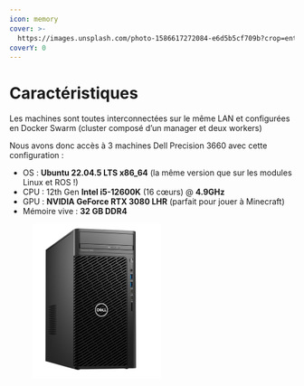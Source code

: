 ```yaml
---
icon: memory
cover: >-
  https://images.unsplash.com/photo-1586617272084-e6d5b5cf709b?crop=entropy&cs=srgb&fm=jpg&ixid=M3wxOTcwMjR8MHwxfHNlYXJjaHwxMHx8Z3B1fGVufDB8fHx8MTc0MTU1Mjk5Mnww&ixlib=rb-4.0.3&q=85
coverY: 0
---
```


# Caractéristiques

Les machines sont toutes interconnectées sur le même LAN et configurées en Docker Swarm (cluster composé d’un manager et deux workers)

Nous avons donc accès à 3 machines Dell Precision 3660 avec cette configuration :

* OS : **Ubuntu 22.04.5 LTS x86\_64** (la même version que sur les modules Linux et ROS !)
* CPU : 12th Gen **Intel i5-12600K** (16 cœurs) @ **4.9GHz**
* GPU : **NVIDIA GeForce RTX 3080 LHR** (parfait pour jouer à Minecraft)
* Mémoire vive : **32 GB DDR4**

<figure><img src="../.gitbook/assets/dell.png" alt="" width="228"><figcaption></figcaption></figure>
